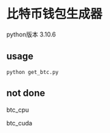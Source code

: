 # 比特币钱包生成器

python版本 3.10.6

## usage

```shell
python get_btc.py
```

## not done

btc_cpu

btc_cuda
